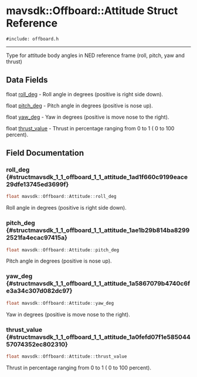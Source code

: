 # mavsdk::Offboard::Attitude Struct Reference
`#include: offboard.h`

----


Type for attitude body angles in NED reference frame (roll, pitch, yaw and thrust) 


## Data Fields


float [roll_deg](#structmavsdk_1_1_offboard_1_1_attitude_1ad1f660c9199eace29dfe13745ed3699f)  - Roll angle in degrees (positive is right side down).

float [pitch_deg](#structmavsdk_1_1_offboard_1_1_attitude_1ae1b29b814ba82992521fa4ecac97415a)  - Pitch angle in degrees (positive is nose up).

float [yaw_deg](#structmavsdk_1_1_offboard_1_1_attitude_1a5867079b4740c6fe3a34c307d082dc97)  - Yaw in degrees (positive is move nose to the right).

float [thrust_value](#structmavsdk_1_1_offboard_1_1_attitude_1a0fefd07f1e58504457074352ec802310)  - Thrust in percentage ranging from 0 to 1 ( 0 to 100 percent).


## Field Documentation


### roll_deg {#structmavsdk_1_1_offboard_1_1_attitude_1ad1f660c9199eace29dfe13745ed3699f}

```cpp
float mavsdk::Offboard::Attitude::roll_deg
```


Roll angle in degrees (positive is right side down).


### pitch_deg {#structmavsdk_1_1_offboard_1_1_attitude_1ae1b29b814ba82992521fa4ecac97415a}

```cpp
float mavsdk::Offboard::Attitude::pitch_deg
```


Pitch angle in degrees (positive is nose up).


### yaw_deg {#structmavsdk_1_1_offboard_1_1_attitude_1a5867079b4740c6fe3a34c307d082dc97}

```cpp
float mavsdk::Offboard::Attitude::yaw_deg
```


Yaw in degrees (positive is move nose to the right).


### thrust_value {#structmavsdk_1_1_offboard_1_1_attitude_1a0fefd07f1e58504457074352ec802310}

```cpp
float mavsdk::Offboard::Attitude::thrust_value
```


Thrust in percentage ranging from 0 to 1 ( 0 to 100 percent).

